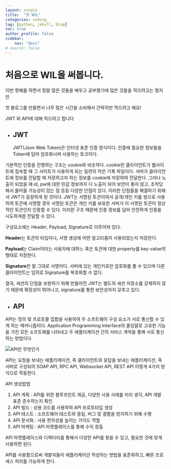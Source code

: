```yaml
---
layout: single
title:  "첫 WIL"
categories: coding
tag: [python, jekyll, blog]
toc: true
author_profile: false
sidebar:
    nav: "docs"
# search: false
---
```


# 처음으로 WIL을 써봅니다.

이번 항해를 하면서 정말 많은 것들을 배우고 공부했기에 많은 것들을 적으려고는 했지만

첫 블로그를 만들면서 너무 많은 시간을 소비해서 간략히만 적으려고 해요!

JWT 와 API에 대해 적으려고 합니다

- ## JWT

  JWT(Json Web Token)은 인터넷 표준 인증 방식이다. 인증에 필요한 정보들을 Token에 담아 암호화시켜 사용하는 토크이다.

기본적인 인증을 진행하는 구조는 cookie와 비슷하다. cookie란 클라이언트가 웹사이트에 접속할 때 그 사이트가 사용하게 되는 일련의 작은 기록 파일이다. 서버가 클라이언트에 정보를 전달할 때 저장하고자 하는 정보를 cookie에 저장하여 전달한다. 그러나 노출이 되었을 때 id, pw에 대한 민감 정보까지 다 노출이 되어 보안이 좋지 않고, 조작당해서 들어올 가능성이 있는 점 등등 다양한 단점이 있다. 이러한 단점들을 해결하기 위해서 JWT가 등장하게 된 것이다. JWT는 서명된 토큰이여서 공개/개인 키를 쌍으로 사용하여 토큰에 서명할 경우 서명된 토큰은 개인 키를 보유한 서버가 이 서명된 토큰이 정상적인 토큰인지 인증할 수 있다. 이러한 구조 때문에 인증 정보를 담아 안전하게 인증을 시도하게끔 전달할 수 있다.

구성요소에는 Header, Payload, Signature로 이루어져 있다.

**Header**는 토큰의 타입이나, 서명 생성에 어떤 알고리즘이 사용되었는지 저장한다.

**Payload**는 Claim이라는 사용자에 대하느 혹은 토큰에 대한 property를 key-value의 형태로 저장한다.

**Signature**은 말 그대로 서명이다. 서버에 있는 개인키로만 암호화를 풀 수 있으며 다른 클라이언트는 임의로 Signature를 복호화할 수 없다.

결국, 세션의 단점을 보완하기 위해 만들어진 JWT는 별도의 세션 저장소를 강제하지 않기 때문에 확장성이 뛰어나고, signature를 통한 보안성까지 갖추고 있다.



- ## API

API는 정의 및 프로토콜 집합을 사용하여 두 소프트웨어 구성 요소가 서로 통신할 수 있게 하는 메커니즘이다. Application Programming Interface의 줄임말로 고유한 기능을 가진 모든 소프트웨를 나타내고 두 애플리케이션 간의 서비스 계약을 통해 서로 통신하는 방법이다.

![API란 무엇인가](https://blog.wishket.com/wp-content/uploads/2019/10/API-%EC%89%BD%EA%B2%8C-%EC%95%8C%EC%95%84%EB%B3%B4%EA%B8%B0.png)

API는 요청을 보내는 애플리케이션, 즉 클라이언트와 응답을 보내는 애플리케이션, 즉 서버로 구성되어 SOAP API, RPC API, Websocket API, REST API 이렇게 4가지 방식으로 작동한다.



API 생성밥법

1. API 계획 : API를 위한 블루프린트 제공, 다양한 사용 사례를 미리 생각, API 개발 표준 준수하는지 확인
2. API 빌드 : 상용 코드를 사용하여 API 프로토타입 생성
3. API 테스트 : 소프트웨어 테스트와 동일, 버그 및 결함을 방지하기 위해 수행
4. API 문서화 : 사용 편의성을 높이는 가이드 역할
5. API 마케팅 : API 마켓플레이스를 통해 수익 창출

API 마켓플레이스와 디렉터리를 통해서 다양한 API를 찾을 수 있고, 필요한 것에 맞게 사용하면 된다.

API를 사용함으로써 개발자들이 애플리케이션 작성하는 방법을 표준화하고, 빠른 프로세스 처리를 가능하게 한다.







 





